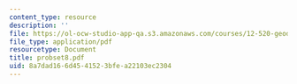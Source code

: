 ```yaml
---
content_type: resource
description: ''
file: https://ol-ocw-studio-app-qa.s3.amazonaws.com/courses/12-520-geodynamics-fall-2006/8a7dad166d4541523bfea22103ec2304_probset8.pdf
file_type: application/pdf
resourcetype: Document
title: probset8.pdf
uid: 8a7dad16-6d45-4152-3bfe-a22103ec2304
---
```

